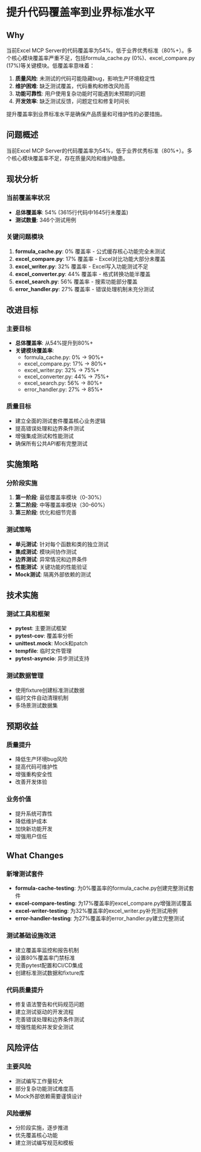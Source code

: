 # 提升代码覆盖率到业界标准水平

## Why

当前Excel MCP Server的代码覆盖率为54%，低于业界优秀标准（80%+）。多个核心模块覆盖率严重不足，包括formula_cache.py (0%)、excel_compare.py (17%)等关键模块。低覆盖率意味着：

1. **质量风险**: 未测试的代码可能隐藏bug，影响生产环境稳定性
2. **维护困难**: 缺乏测试覆盖，代码重构和修改风险高
3. **功能可靠性**: 用户使用复杂功能时可能遇到未预期的问题
4. **开发效率**: 缺乏测试反馈，问题定位和修复时间长

提升覆盖率到业界标准水平是确保产品质量和可维护性的必要措施。

## 问题概述

当前Excel MCP Server的代码覆盖率为54%，低于业界优秀标准（80%+）。多个核心模块覆盖率不足，存在质量风险和维护隐患。

## 现状分析

### 当前覆盖率状况
- **总体覆盖率**: 54% (3615行代码中1645行未覆盖)
- **测试数量**: 346个测试用例

### 关键问题模块
1. **formula_cache.py**: 0% 覆盖率 - 公式缓存核心功能完全未测试
2. **excel_compare.py**: 17% 覆盖率 - Excel对比功能大部分未覆盖
3. **excel_writer.py**: 32% 覆盖率 - Excel写入功能测试不足
4. **excel_converter.py**: 44% 覆盖率 - 格式转换功能半覆盖
5. **excel_search.py**: 56% 覆盖率 - 搜索功能部分覆盖
6. **error_handler.py**: 27% 覆盖率 - 错误处理机制未充分测试

## 改进目标

### 主要目标
- **总体覆盖率**: 从54%提升到80%+
- **关键模块覆盖率**:
  - formula_cache.py: 0% → 90%+
  - excel_compare.py: 17% → 80%+
  - excel_writer.py: 32% → 75%+
  - excel_converter.py: 44% → 75%+
  - excel_search.py: 56% → 80%+
  - error_handler.py: 27% → 85%+

### 质量目标
- 建立全面的测试套件覆盖核心业务逻辑
- 提高错误处理和边界条件测试
- 增强集成测试和性能测试
- 确保所有公共API都有完整测试

## 实施策略

### 分阶段实施
1. **第一阶段**: 最低覆盖率模块（0-30%）
2. **第二阶段**: 中等覆盖率模块（30-60%）
3. **第三阶段**: 优化和细节完善

### 测试策略
- **单元测试**: 针对每个函数和类的独立测试
- **集成测试**: 模块间协作测试
- **边界测试**: 异常情况和边界条件
- **性能测试**: 关键功能的性能验证
- **Mock测试**: 隔离外部依赖的测试

## 技术实施

### 测试工具和框架
- **pytest**: 主要测试框架
- **pytest-cov**: 覆盖率分析
- **unittest.mock**: Mock和patch
- **tempfile**: 临时文件管理
- **pytest-asyncio**: 异步测试支持

### 测试数据管理
- 使用fixture创建标准测试数据
- 临时文件自动清理机制
- 多场景测试数据集

## 预期收益

### 质量提升
- 降低生产环境bug风险
- 提高代码可维护性
- 增强重构安全性
- 改善开发体验

### 业务价值
- 提升系统可靠性
- 降低维护成本
- 加快新功能开发
- 增强用户信任

## What Changes

### 新增测试套件
- **formula-cache-testing**: 为0%覆盖率的formula_cache.py创建完整测试套件
- **excel-compare-testing**: 为17%覆盖率的excel_compare.py增强测试覆盖
- **excel-writer-testing**: 为32%覆盖率的excel_writer.py补充测试用例
- **error-handler-testing**: 为27%覆盖率的error_handler.py建立完整测试

### 测试基础设施改进
- 建立覆盖率监控和报告机制
- 设置80%覆盖率门禁标准
- 完善pytest配置和CI/CD集成
- 创建标准测试数据和fixture库

### 代码质量提升
- 修复语法警告和代码规范问题
- 建立测试驱动的开发流程
- 完善错误处理和边界条件测试
- 增强性能和并发安全测试

## 风险评估

### 主要风险
- 测试编写工作量较大
- 部分复杂功能测试难度高
- Mock外部依赖需要谨慎设计

### 风险缓解
- 分阶段实施，逐步推进
- 优先覆盖核心功能
- 建立测试编写规范和模板

